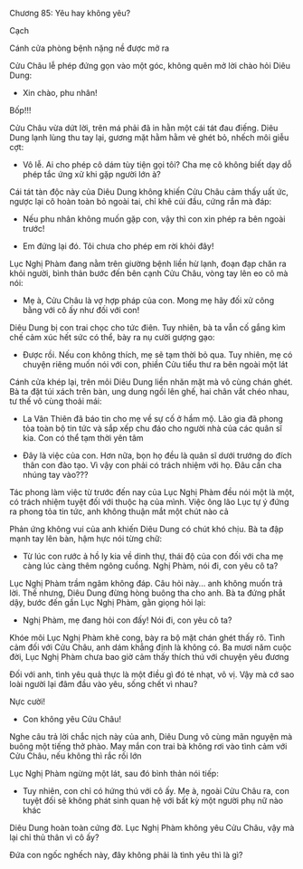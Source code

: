 




Chương 85: Yêu hay không yêu?

Cạch

Cánh cửa phòng bệnh nặng nề được mở ra

Cửu Châu lễ phép đứng gọn vào một góc, không quên mở lời chào hỏi Diêu Dung:

- Xin chào, phu nhân!

Bốp!!!

Cửu Châu vừa dứt lời, trên má phải đã in hằn một cái tát đau điếng. Diêu Dung lạnh lùng thu tay lại, gương mặt hằm hằm vẻ ghét bỏ, nhếch môi giễu cợt:


- Vô lễ. Ai cho phép cô dám tùy tiện gọi tôi? Cha mẹ cô không biết dạy dỗ phép tắc ứng xử khi gặp người lớn à?

Cái tát tàn độc này của Diêu Dung không khiến Cửu Châu cảm thấy uất ức, ngược lại cô hoàn toàn bỏ ngoài tai, chỉ khẽ cúi đầu, cứng rắn mà đáp:

- Nếu phu nhân không muốn gặp con, vậy thì con xin phép ra bên ngoài trước!

- Em đứng lại đó. Tôi chưa cho phép em rời khỏi đây!

Lục Nghị Phàm đang nằm trên giường bệnh liền hừ lạnh, đoạn đạp chăn ra khỏi người, bình thản bước đến bên cạnh Cửu Châu, vòng tay lên eo cô mà nói:

- Mẹ à, Cửu Châu là vợ hợp pháp của con. Mong mẹ hãy đối xử công bằng với cô ấy như đối với con!

Diêu Dung bị con trai chọc cho tức điên. Tuy nhiên, bà ta vẫn cố gắng kìm chế cảm xúc hết sức có thể, bày ra nụ cười gượng gạo:

- Được rồi. Nếu con không thích, mẹ sẽ tạm thời bỏ qua. Tuy nhiên, mẹ có chuyện riêng muốn nói với con, phiền Cửu tiểu thư ra bên ngoài một lát

Cánh cửa khép lại, trên môi Diêu Dung liền nhăn mặt mà vô cùng chán ghét. Bà ta đặt túi xách trên bàn, ung dung ngồi lên ghế, hai chân vắt chéo nhau, tư thế vô cùng thoải mái:

- La Vân Thiên đã báo tin cho mẹ về sự cố ở hầm mộ. Lão gia đã phong tỏa toàn bộ tin tức và sắp xếp chu đáo cho người nhà của các quân sĩ kia. Con có thể tạm thời yên tâm


- Đây là việc của con. Hơn nữa, bọn họ đều là quân sĩ dưới trướng do đích thân con đào tạo. Vì vậy con phải có trách nhiệm với họ. Đâu cần cha nhúng tay vào???

Tác phong làm việc từ trước đến nay của Lục Nghị Phàm đều nói một là một, có trách nhiệm tuyệt đối với thuộc hạ của mình. Việc ông lão Lục tự ý đứng ra phong tỏa tin tức, anh không thuận mắt một chút nào cả

Phản ứng không vui của anh khiến Diêu Dung có chút khó chịu. Bà ta đập mạnh tay lên bàn, hậm hực nói từng chữ:

- Từ lúc con rước ả hồ ly kia về dinh thự, thái độ của con đối với cha mẹ càng lúc càng thêm ngông cuồng. Nghị Phàm, nói đi, con yêu cô ta?

Lục Nghị Phàm trầm ngâm không đáp. Câu hỏi này... anh không muốn trả lời. Thế nhưng, Diêu Dung đừng hòng buông tha cho anh. Bà ta đứng phắt dậy, bước đến gần Lục Nghị Phàm, gằn giọng hỏi lại:

- Nghị Phàm, mẹ đang hỏi con đấy! Nói đi, con yêu cô ta?

Khóe môi Lục Nghị Phàm khẽ cong, bày ra bộ mặt chán ghét thấy rõ. Tình cảm đối với Cửu Châu, anh dám khẳng định là không có. Ba mươi năm cuộc đời, Lục Nghị Phàm chưa bao giờ cảm thấy thích thú với chuyện yêu đương

Đối với anh, tình yêu quả thực là một điều gì đó tẻ nhạt, vô vị. Vậy mà cớ sao loài người lại đâm đầu vào yêu, sống chết vì nhau?

Nực cười!

- Con không yêu Cửu Châu!

Nghe câu trả lời chắc nịch này của anh, Diêu Dung vô cùng mãn nguyện mà buông một tiếng thở phào. May mắn con trai bà không rơi vào tình cảm với Cửu Châu, nếu không thì rắc rối lớn

Lục Nghị Phàm ngừng một lát, sau đó bình thản nói tiếp:

- Tuy nhiên, con chỉ có hứng thú với cô ấy. Mẹ à, ngoài Cửu Châu ra, con tuyệt đối sẽ không phát sinh quan hệ với bất kỳ một người phụ nữ nào khác

Diêu Dung hoàn toàn cứng đờ. Lục Nghị Phàm không yêu Cửu Châu, vậy mà lại chỉ thủ thân vì cô ấy?

Đứa con ngốc nghếch này, đây không phải là tình yêu thì là gì?




